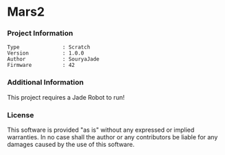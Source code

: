 Mars2
================



### Project Information
```
Type              : Scratch
Version           : 1.0.0
Author            : SouryaJade
Firmware          : 42
```

### Additional Information
This project requires a Jade Robot to run!

### License
This software is provided "as is" without any expressed or implied warranties.  In no case shall the author or any contributors be liable for any damages caused by the use of this software.

